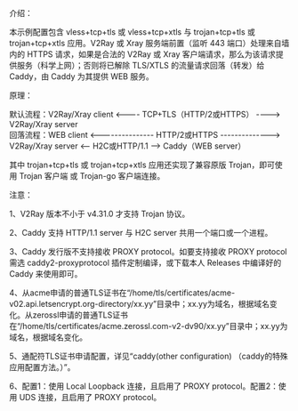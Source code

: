 介绍：

本示例配置包含 vless+tcp+tls 或 vless+tcp+xtls 与 trojan+tcp+tls 或 trojan+tcp+xtls 应用。V2Ray 或 Xray 服务端前置（监听 443 端口）处理来自墙内的 HTTPS 请求，如果是合法的 V2Ray 或 Xray 客户端请求，那么为该请求提供服务（科学上网）；否则将已解除 TLS/XTLS 的流量请求回落（转发）给 Caddy，由 Caddy 为其提供 WEB 服务。

原理：

默认流程：V2Ray/Xray client <---- TCP+TLS（HTTP/2或HTTPS） ----> V2Ray/Xray server  
回落流程：WEB client <--------------- HTTP/2或HTTPS --------------> V2Ray/Xray server <-- H2C或HTTP/1.1 --> Caddy（WEB server）

其中 trojan+tcp+tls 或 trojan+tcp+xtls 应用还实现了兼容原版 Trojan，即可使用 Trojan 客户端 或 Trojan-go 客户端连接。

注意：

1、V2Ray 版本不小于 v4.31.0 才支持 Trojan 协议。

2、Caddy 支持 HTTP/1.1 server 与 H2C server 共用一个端口或一个进程。

3、Caddy 发行版不支持接收 PROXY protocol。如要支持接收 PROXY protocol 需选 caddy2-proxyprotocol 插件定制编译，或下载本人 Releases 中编译好的 Caddy 来使用即可。

4、从acme申请的普通TLS证书在“/home/tls/certificates/acme-v02.api.letsencrypt.org-directory/xx.yy”目录中；xx.yy为域名，根据域名变化。从zerossl申请的普通TLS证书在“/home/tls/certificates/acme.zerossl.com-v2-dv90/xx.yy”目录中；xx.yy为域名，根据域名变化。

5、通配符TLS证书申请配置，详见“caddy(other configuration) （caddy的特殊应用配置方法。）”。

6、配置1：使用 Local Loopback 连接，且启用了 PROXY protocol。配置2：使用 UDS 连接，且启用了 PROXY protocol。
